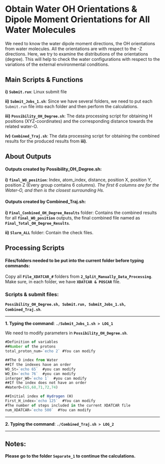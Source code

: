 # Obtain Water OH Orientations & Dipole Moment Orientations for All Water Molecules

We need to know the water dipole moment directions, the OH orientations from water molecules. All the orientations are with respect to the -Z directions. Here, we try to examine the distributions of the orientations (degree). This will help to check the water configurations with respect to the variations of the external environmental conditions.

## Main Scripts & Functions

**i)** **`Submit.run`**: Linux submit file

**ii)** **`Submit_Jobs_1.sh`**: Since we have several folders, we need to put each `Submit.run` file into each folder and then perform the calculations.

**iii)** **`Possibility_OH_Degree.sh`**: The data processing script for obtaining H positions (XYZ-coordinates) and the corresponding distance towards the related water-O.

**iv)** **`Combined_Traj.sh`**: The data processing script for obtaining the combined results for the produced results from **iii)**.

## About Outputs

#### Outputs created by Possibility_OH_Degree.sh: 

**i)** **`final_WO_position`**: Index, atom_index, distance, position X, position Y, position Z (Every group contains 6 columns). *The first 6 columns are for the Water-O, and then is the closest surrounding Hs.*

#### Outputs created by Combined_Traj.sh:

**i)** **`Final_Conbined_OH_Degree_Results`** folder: Contains the combined results for all **`final_WO_position`** outputs, the final combined file named as **`Final_Total_OH_Degree_Results`**.

**ii)** **`Slurm_ALL`** folder: Contain the check files.

## Processing Scripts

#### Files/folders needed to be put into the current folder before typing commands:

Copy all **`File_XDATCAR_#`** folders from **`2_Split_Manually_Data_Processing`**. Make sure, in each folder, we have **`XDATCAR & POSCAR`** file.

### Scripts & submit files: 

**`Possibility_OH_Degree.sh, Submit.run, Submit_Jobs_1.sh, Combined_Traj.sh`**.

****

**1. Typing the command**: **`./Submit_Jobs_1.sh > LOG_1`**

We need to modify parameters in **`Possibility_OH_Degree.sh`**.

```javascript
#Definition of variables
##Number of the protons
total_proton_num=`echo 2` #You can modify 

##The O index from Water 
##If the indexes have an order
WO_St=`echo 65`  #you can modify
WO_En=`echo 76`  #you can modify
interger_WO=`echo 1`  #you can modify
##If the index does not have an order
#WaterO=(65,68,71,72,74)

##Initial index of Hydrogen (H)
First_H_index=`echo 125`  #You can modify
#The number of steps included in the current XDATCAR file
num_XDATCAR=`echo 500`  #You can modify
```

****

**2. Typing the command**: **`./Combined_Traj.sh > LOG_2`**

****

## Notes:

**Please go to the folder **`Separate_1`** to continue the calculations.**
